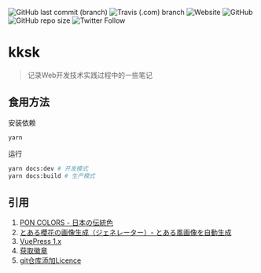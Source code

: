 ![GitHub last commit (branch)](https://img.shields.io/github/last-commit/KannadukiAme/kksk/master.svg?style=flat-square) ![Travis (.com) branch](https://img.shields.io/travis/com/KannadukiAme/kksk/master.svg?style=flat-square) ![Website](https://img.shields.io/website/https/kannadukiame.github.io/kksk.svg?style=flat-square) ![GitHub](https://img.shields.io/github/license/KannadukiAme/kksk.svg?style=flat-square) ![GitHub repo size](https://img.shields.io/github/repo-size/KannadukiAme/kksk.svg?style=flat-square) ![Twitter Follow](https://img.shields.io/twitter/follow/Kannaduki_Ame.svg?style=flat-square)

# kksk

> 记录Web开发技术实践过程中的一些笔记

## 食用方法

安装依赖

```bash
yarn
```

运行

```bash
yarn docs:dev # 开发模式
yarn docs:build # 生产模式
```

## 引用

1. [PON COLORS - 日本の伝統色](http://nipponcolors.com/)
2. [とある櫻花の画像生成（ジェネレーター）- とある風画像を自動生成](http://to-a.ru/)
3. [VuePress 1.x](https://v1.vuepress.vuejs.org/zh/)
4. [获取徽章](https://shields.io/)
5. [git仓库添加Licence](https://help.github.com/en/articles/adding-a-license-to-a-repository)